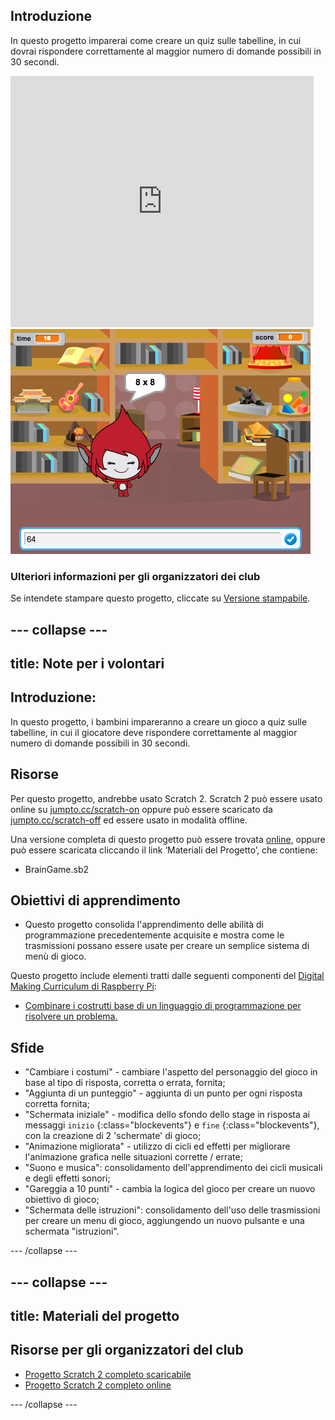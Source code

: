 ## Introduzione

In questo progetto imparerai come creare un quiz sulle tabelline, in cui dovrai rispondere correttamente al maggior numero di domande possibili in 30 secondi.

<div class="scratch-preview">
  <iframe allowtransparency="true" width="485" height="402" src="https://scratch.mit.edu/projects/embed/42225768/?autostart=false" frameborder="0"></iframe>
  <img src="images/brain-final.png">
</div>

### Ulteriori informazioni per gli organizzatori dei club

Se intendete stampare questo progetto, cliccate su [Versione stampabile](https://projects.raspberrypi.org/en/projects/brain-game/print).

## \--- collapse \---

## title: Note per i volontari

## Introduzione:

In questo progetto, i bambini impareranno a creare un gioco a quiz sulle tabelline, in cui il giocatore deve rispondere correttamente al maggior numero di domande possibili in 30 secondi.

## Risorse

Per questo progetto, andrebbe usato Scratch 2. Scratch 2 può essere usato online su [jumpto.cc/scratch-on](http://jumpto.cc/scratch-on) oppure può essere scaricato da [jumpto.cc/scratch-off](http://jumpto.cc/scratch-off) ed essere usato in modalità offline.

Una versione completa di questo progetto può essere trovata [online](http://scratch.mit.edu/projects/42225768/#editor), oppure può essere scaricata cliccando il link ‘Materiali del Progetto’, che contiene:

* BrainGame.sb2

## Obiettivi di apprendimento

* Questo progetto consolida l'apprendimento delle abilità di programmazione precedentemente acquisite e mostra come le trasmissioni possano essere usate per creare un semplice sistema di menù di gioco.

Questo progetto include elementi tratti dalle seguenti componenti del [Digital Making Curriculum di Raspberry Pi](http://rpf.io/curriculum):

* [Combinare i costrutti base di un linguaggio di programmazione per risolvere un problema.](https://www.raspberrypi.org/curriculum/programming/builder)

## Sfide

* "Cambiare i costumi" - cambiare l'aspetto del personaggio del gioco in base al tipo di risposta, corretta o errata, fornita;
* "Aggiunta di un punteggio" - aggiunta di un punto per ogni risposta corretta fornita;
* "Schermata iniziale" - modifica dello sfondo dello stage in risposta ai messaggi `inizio` {:class="blockevents"} e `fine` {:class="blockevents"}, con la creazione di 2 'schermate' di gioco;
* "Animazione migliorata" - utilizzo di cicli ed effetti per migliorare l'animazione grafica nelle situazioni corrette / errate;
* "Suono e musica": consolidamento dell'apprendimento dei cicli musicali e degli effetti sonori;
* "Gareggia a 10 punti" - cambia la logica del gioco per creare un nuovo obiettivo di gioco;
* "Schermata delle istruzioni": consolidamento dell'uso delle trasmissioni per creare un menu di gioco, aggiungendo un nuovo pulsante e una schermata "istruzioni".

\--- /collapse \---

## \--- collapse \---

## title: Materiali del progetto

## Risorse per gli organizzatori del club

* [Progetto Scratch 2 completo scaricabile](resources/BrainGame.sb2)
* [Progetto Scratch 2 completo online](http://scratch.mit.edu/projects/42225768/#editor)

\--- /collapse \---
